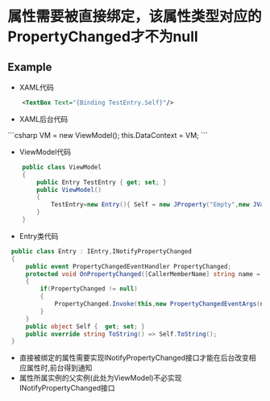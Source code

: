 # 属性需要被直接绑定，该属性类型对应的PropertyChanged才不为null
## Example
- XAML代码
```xml
    <TextBox Text="{Binding TestEntry.Self}"/>
```

- XAML后台代码
<para>
```csharp
    VM = new ViewModel();
    this.DataContext = VM;
```
</para>


- ViewModel代码
```csharp
    public class ViewModel
    {
        public Entry TestEntry { get; set; }
        public ViewModel()
        {
            TestEntry=new Entry(){ Self = new JProperty("Empty",new JValue(22))};
        }
    }
```

- Entry类代码
```csharp
 public class Entry : IEntry,INotifyPropertyChanged
 {
     public event PropertyChangedEventHandler PropertyChanged;
     protected void OnPropertyChanged([CallerMemberName] string name = null)
     {
         if(PropertyChanged != null)
         {
             PropertyChanged.Invoke(this,new PropertyChangedEventArgs(name));
         }
     }
     public object Self {  get; set; } 
     public override string ToString() => Self.ToString();
 }
```
- 直接被绑定的属性需要实现INotifyPropertyChanged接口才能在后台改变相应属性时,前台得到通知
- 属性所属实例的父实例(此处为ViewModel)不必实现INotifyPropertyChanged接口